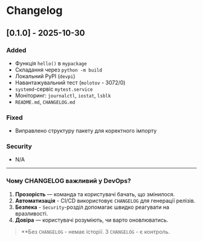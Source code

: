 # Changelog
## [0.1.0] - 2025-10-30
### Added
- Функція `hello()` в `mypackage`
- Складання через `python -m build`
- Локальний PyPI (`devpi`)
- Навантажувальний тест (`molotov` - 3072/0)
- `systemd`-сервіс `mytest.service`
- Моніторинг: `journalctl`, `iostat`, `lsblk`
- `README.md`, `CHANGELOG.md`
### Fixed
- Виправлено структуру пакету для коректного імпорту
### Security
- N/A
---
### Чому CHANGELOG важливий у DevOps?
1. **Прозорість** — команда та користувачі бачать, що змінилося.
2. **Автоматизація** - CI/CD використовує `CHANGELOG` для генерації релізів.
3. **Безпека** - `Security`-розділ допомагає швидко реагувати на вразливості.
4. **Довіра** — користувачі розуміють, чи варто оновлюватись.
> **Без `CHANGELOG` - немає історії. З `CHANGELOG` - є контроль.